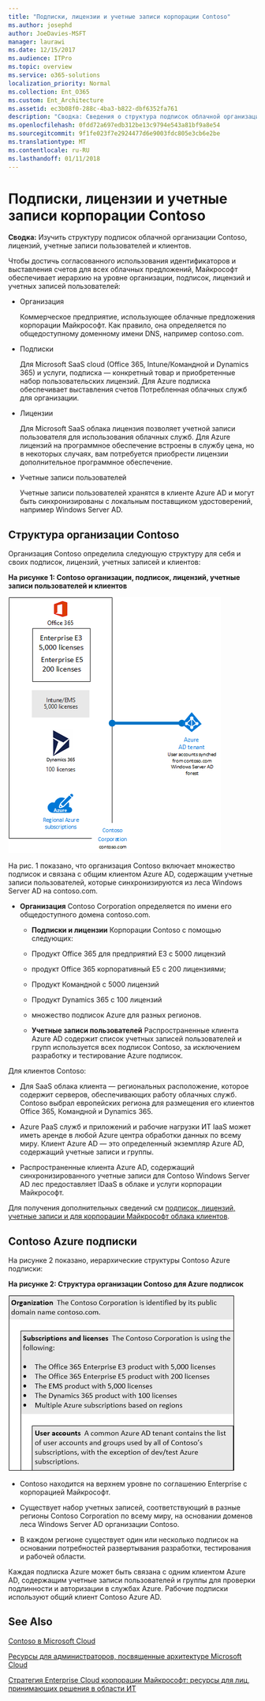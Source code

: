 ```yaml
---
title: "Подписки, лицензии и учетные записи корпорации Contoso"
ms.author: josephd
author: JoeDavies-MSFT
manager: laurawi
ms.date: 12/15/2017
ms.audience: ITPro
ms.topic: overview
ms.service: o365-solutions
localization_priority: Normal
ms.collection: Ent_O365
ms.custom: Ent_Architecture
ms.assetid: ec3b08f0-288c-4ba3-b822-dbf6352fa761
description: "Сводка: Сведения о структура подписок облачной организации Contoso, лицензий, учетные записи пользователей и клиентов."
ms.openlocfilehash: 0fdd72a697edb312be13c9794e543a81bf9a8e54
ms.sourcegitcommit: 9f1fe023f7e2924477d6e9003fdc805e3cb6e2be
ms.translationtype: MT
ms.contentlocale: ru-RU
ms.lasthandoff: 01/11/2018
---
```

# <a name="subscriptions-licenses-and-user-accounts-for-the-contoso-corporation"></a>Подписки, лицензии и учетные записи корпорации Contoso

 **Сводка:** Изучить структуру подписок облачной организации Contoso, лицензий, учетные записи пользователей и клиентов.
  
Чтобы достичь согласованного использования идентификаторов и выставления счетов для всех облачных предложений, Майкрософт обеспечивает иерархию на уровне организации, подписок, лицензий и учетных записей пользователей:
  
- Организация
    
    Коммерческое предприятие, использующее облачные предложения корпорации Майкрософт. Как правило, она определяется по общедоступному доменному имени DNS, например contoso.com.
    
- Подписки
    
    Для Microsoft SaaS cloud (Office 365, Intune/Командной и Dynamics 365) и услуги, подписка — конкретный товар и приобретенные набор пользовательских лицензий. Для Azure подписка обеспечивает выставления счетов Потребленная облачных служб для организации.
    
- Лицензии
    
    Для Microsoft SaaS облака лицензия позволяет учетной записи пользователя для использования облачных служб. Для Azure лицензий на программное обеспечение встроены в службу цена, но в некоторых случаях, вам потребуется приобрести лицензии дополнительное программное обеспечение.
    
- Учетные записи пользователей
    
    Учетные записи пользователей хранятся в клиенте Azure AD и могут быть синхронизированы с локальным поставщиком удостоверений, например Windows Server AD.
    
## <a name="contosos-structure"></a>Структура организации Contoso

Организация Contoso определила следующую структуру для себя и своих подписок, лицензий, учетных записей и клиентов:
  
**На рисунке 1: Contoso организации, подписок, лицензий, учетные записи пользователей и клиентов**

![Организация Contoso и ее подписки, лицензии, учетные записи пользователей и клиенты](images/Contoso_Poster/Subscriptions.png)
  
На рис. 1 показано, что организация Contoso включает множество подписок и связана с общим клиентом Azure AD, содержащим учетные записи пользователей, которые синхронизируются из леса Windows Server AD на contoso.com.
  
- **Организация** Contoso Corporation определяется по имени его общедоступного домена contoso.com.
    
  - **Подписки и лицензии** Корпорации Contoso с помощью следующих:
    
  - Продукт Office 365 для предприятий E3 с 5000 лицензий
    
  - продукт Office 365 корпоративный E5 с 200 лицензиями;
    
  - Продукт Командной с 5000 лицензий
    
  - Продукт Dynamics 365 с 100 лицензий
    
  - множество подписок Azure для разных регионов.
    
  - **Учетные записи пользователей** Распространенные клиента Azure AD содержит список учетных записей пользователей и групп используется всех подписок Contoso, за исключением разработку и тестирование Azure подписок.
    
Для клиентов Contoso:
  
- Для SaaS облака клиента — региональных расположение, которое содержит серверов, обеспечивающих работу облачных служб. Contoso выбрал европейских региона для размещения его клиентов Office 365, Командной и Dynamics 365. 
    
- Azure PaaS служб и приложений и рабочие нагрузки ИТ IaaS может иметь аренде в любой Azure центра обработки данных по всему миру. Клиент Azure AD — это определенный экземпляр Azure AD, содержащий учетные записи и группы.
    
- Распространенные клиента Azure AD, содержащий синхронизированного учетные записи для Contoso Windows Server AD лес предоставляет IDaaS в облаке и услуги корпорации Майкрософт.
    
Для получения дополнительных сведений см [подписок, лицензий, учетные записи и для корпорации Майкрософт облака клиентов](subscriptions-licenses-accounts-and-tenants-for-microsoft-cloud-offerings.md).
  
## <a name="contosos-azure-subscriptions"></a>Contoso Azure подписки

На рисунке 2 показано, иерархические структуры Contoso Azure подписки:
  
**На рисунке 2: Структура организации Contoso для Azure подписок**

![Структура подписок Azure для Contoso](images/Contoso_Poster/Subscriptions_Nested.png)
  
- Contoso находится на верхнем уровне по соглашению Enterprise с корпорацией Майкрософт.
    
- Существует набор учетных записей, соответствующий в разные регионы Contoso Corporation по всему миру, на основании доменов леса Windows Server AD организации Contoso.
    
- В каждом регионе существует один или несколько подписок на основании потребностей развертывания разработки, тестирования и рабочей области.
    
Каждая подписка Azure может быть связана с одним клиентом Azure AD, содержащим учетные записи пользователей и группы для проверки подлинности и авторизации в службах Azure. Рабочие подписки используют общий клиент Contoso Azure AD.
  
## <a name="see-also"></a>See Also

[Contoso в Microsoft Cloud](contoso-in-the-microsoft-cloud.md)
  
[Ресурсы для администраторов, посвященные архитектуре Microsoft Cloud](microsoft-cloud-it-architecture-resources.md)

[Стратегия Enterprise Cloud корпорации Майкрософт: ресурсы для лиц, принимающих решения в области ИТ](https://sway.com/FJ2xsyWtkJc2taRD)




